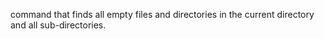  command that finds all empty files and directories in the current directory and all sub-directories.
